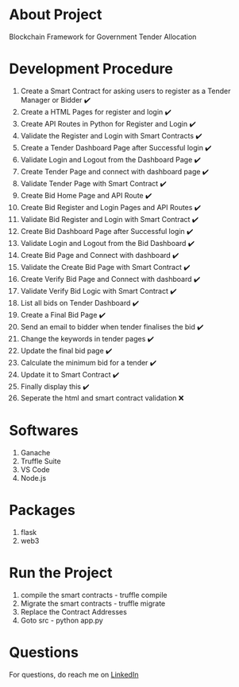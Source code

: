 # About Project
Blockchain Framework for Government Tender Allocation

# Development Procedure
1. Create a Smart Contract for asking users to register as a Tender Manager or Bidder :heavy_check_mark:
2. Create a HTML Pages for register and login :heavy_check_mark:
3. Create API Routes in Python for Register and Login :heavy_check_mark:
4. Validate the Register and Login with Smart Contracts :heavy_check_mark:
5. Create a Tender Dashboard Page after Successful login :heavy_check_mark:
6. Validate Login and Logout from the Dashboard Page :heavy_check_mark:
7. Create Tender Page and connect with dashboard page :heavy_check_mark:
8. Validate Tender Page with Smart Contract :heavy_check_mark:
9. Create Bid Home Page and API Route :heavy_check_mark:
10. Create Bid Register and Login Pages and API Routes :heavy_check_mark:
11. Validate Bid Register and Login with Smart Contract :heavy_check_mark:
12. Create Bid Dashboard Page after Successful login :heavy_check_mark:
13. Validate Login and Logout from the Bid Dashboard :heavy_check_mark:
14. Create Bid Page and Connect with dashboard  :heavy_check_mark:
15. Validate the Create Bid Page with Smart Contract :heavy_check_mark:
16. Create Verify Bid Page and Connect with dashboard :heavy_check_mark:
17. Validate Verify Bid Logic with Smart Contract :heavy_check_mark:
18. List all bids on Tender Dashboard :heavy_check_mark:
19. Create a Final Bid Page :heavy_check_mark:
20. Send an email to bidder when tender finalises the bid :heavy_check_mark:
21. Change the keywords in tender pages :heavy_check_mark:
22. Update the final bid page :heavy_check_mark:
23. Calculate the minimum bid for a tender :heavy_check_mark:
24. Update it to Smart Contract :heavy_check_mark:
25. Finally display this :heavy_check_mark:
26. Seperate the html and smart contract validation :x:

# Softwares
1. Ganache
2. Truffle Suite
3. VS Code
4. Node.js

# Packages
1. flask
2. web3

# Run the Project
1. compile the smart contracts - truffle compile
2. Migrate the smart contracts - truffle migrate
3. Replace the Contract Addresses
3. Goto src - python app.py

# Questions
For questions, do reach me on <a href="https://linkedin.com/in/MadhuPIoT">LinkedIn</a>

